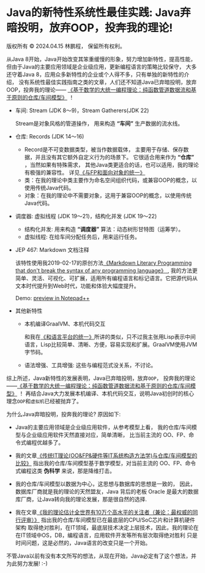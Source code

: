 # Java的新特性系统性最佳实践: Java弃暗投明，放弃OOP，投奔我的理论!

版权所有 © 2024.04.15 林鹏程， 保留所有权利。

从Java 8开始，Java开始改变其笨重缓慢的形象，努力增加新特性，提高性能，
但由于Java的主要应用领域是企业级应用，更新编程语言的策略比较保守，
大多还守着Java 8，应用众多新特性的企业或个人得不多，只有单独的新特性的介绍，
没有系统性最佳实践指南之类的文章，人们还不知道Java已弃暗投明，放弃OOP，投奔我的理论——
[《基于数学的大统一编程理论：纯函数管道数据流和基于原则的仓库/车间模型》](https://github.com/linpengcheng/PurefunctionPipelineDataflow/blob/master/Readme_Chinese.md) ！

- 车间: Stream (JDK 8～9)，Stream Gatherers(JDK 22)
  
  Stream是对象风格的管道操作，
  用来构造 **“车间”** 生产数据的流水线。
  
- 仓库: Records (JDK 14～16)

  - Record是不可变数据类型，被当作数据载体，
    主要用于存储、保存数据，并且没有其它额外自定义行为的场景下。
    它很适合用来作为 **“仓库”** ，当然如果有特殊需求，
    其他Java类更适合的话，也可以适用，我的理论有极强的兼容性。
    详见[《与FP和面向对象的统一》](https://github.com/linpengcheng/PurefunctionPipelineDataflow/blob/master/Readme_Chinese.md#%E4%B8%8EFP%E5%92%8C%E9%9D%A2%E5%90%91%E5%AF%B9%E8%B1%A1%E7%9A%84%E7%BB%9F%E4%B8%80)
  - 类：在我的理论中类主要作为命名空间组织代码，或兼容OOP的概念，以使用传统Java代码。
  - 对象：在我的理论中不需要对象，这用于兼容OOP的概念，以使用传统Java代码。
  
- 调度器: 虚拟线程 (JDK 19～21)，结构化并发 (JDK 19～22)
  
  - 结构化并发: 用来构造 **“调度器”** 算法：动态树形甘特图（运筹学）。
  - 虚拟线程: 在给车间分配任务后，用来运行任务。

- JEP 467: Markdown 文档注释

  该特性使用我2019-02-17的原创方法[《Markdown Literary Programming that don't break the syntax of any programming language》 ](https://github.com/linpengcheng/PurefunctionPipelineDataflow/blob/master/doc/markdown_literary_programming.md) ,
  我的方法更简单、灵活、可视化、可扩展，适用所有编程语言和标记语言。它把源代码从文本时代提升到Web时代，功能和体验大幅度提升。
  
  Demo: [preview in Notepad++](https://github.com/linpengcheng/ClojureBoxNpp)

- 其他新特性

  - 本机编译GraalVM、本机代码交互
    
    和我在[《和语言平台的统一》](https://github.com/linpengcheng/PurefunctionPipelineDataflow/blob/master/Readme_Chinese.md#%E5%92%8C%E8%AF%AD%E8%A8%80%E5%B9%B3%E5%8F%B0%E7%9A%84%E7%BB%9F%E4%B8%80)所讲的类似，只不过我主张用Lisp表示中间语言，Lisp比较简单、清晰、方便，容易实现和扩展。GraalVM使用JVM字节码。
    
  - 语法增强、工具增强: 这些与编程范式没关系，不讨论。

综上所述，Java新特性的发展表明，Java已弃暗投明，放弃`OOP`，
投奔我的理论——[《基于数学的大统一编程理论：纯函数管道数据流和基于原则的仓库/车间模型》](https://github.com/linpengcheng/PurefunctionPipelineDataflow/blob/master/Readme_Chinese.md) ！
再结合Java大力发展本机编译、本机代码交互，说明Java初创时的核心理念`OOP`和`虚拟机`已经被抛弃了。

为什么Java弃暗投明，投奔我的理论? 原因如下:

- Java的主要应用领域是企业级应用软件，从参考模型上看，
  我的仓库/车间模型与企业级应用软件天然直接对应，简单清晰，
  比当前主流的 OO、FP、命令式编程优越多了。
  
- 我的文章[《传统IT理论(OO&FP&硬件等IT系统构造方法学)与仓库/车间模型的比较》](https://github.com/linpengcheng/PurefunctionPipelineDataflow/blob/master/Readme_Chinese.md#Traditional-OO-and-FP-architecture-VS-Warehouse-Workshop-Model-CN) 
  指出我的仓库/车间模型基于数学模型，对当前主流的
  OO、FP、命令式编程这类 **伪科学** 来说，那是降维打击。

- 我的仓库/车间模型以数据为中心，这思想与数据库的思想是一致的，
  因此，数据库厂商就是我的理论的天然盟友，Java 背后的老板 Oracle
  是最大的数据库厂商，让Java转向我的理论发展，那是很自然的选择.
  
- 我在文章[《我的理论估计全世界有10万个高水平的关注者（兼论：最权威的同行评审）》](https://github.com/linpengcheng/PurefunctionPipelineDataflow/blob/master/doc/estimated_100k_high_level_followers.md)
  指出我的仓库/车间模型已在最底层的CPU/SoC芯片和计算机硬件架构
  取得绝对胜利，在IT领域，最底层技术决定上层技术，因此，我的理论在
  在IT领域中OS，DB，编程语言，应用软件开发等所有层次取得绝对胜利
  只是时间问题，这是必然的，Java语言的改变只是一个开始。

不管Java以前有没有本文所写的想法，从现在开始，Java必定有了这个想法，并为此努力发展! :-)

